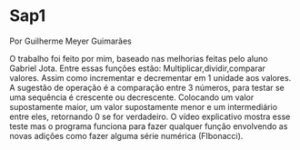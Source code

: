 # Sap1
Por Guilherme Meyer Guimarães

O trabalho foi feito por mim, baseado nas melhorias feitas pelo aluno Gabriel Jota. Entre essas funções estão: Multiplicar,dividir,comparar valores. Assim como incrementar e decrementar em 1 unidade aos valores. A sugestão de operação é a comparação entre 3 números, para testar se uma sequência é crescente ou decrescente. Colocando um valor supostamente maior, um valor supostamente menor e um intermediário entre eles, retornando 0 se for verdadeiro. O vídeo explicativo mostra esse teste mas o programa funciona para fazer qualquer função envolvendo as novas adições como fazer alguma série numérica (FIbonacci). 
